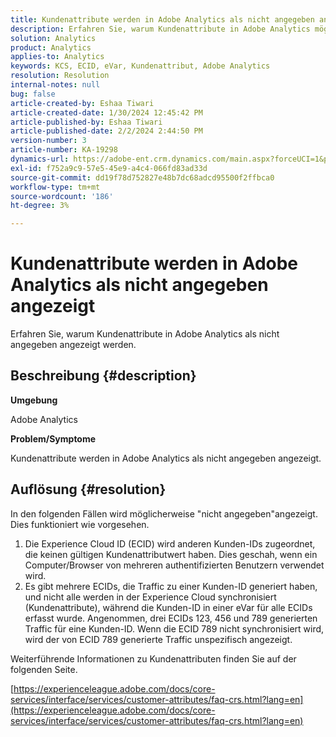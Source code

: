 ```yaml
---
title: Kundenattribute werden in Adobe Analytics als nicht angegeben angezeigt
description: Erfahren Sie, warum Kundenattribute in Adobe Analytics möglicherweise als "nicht angegeben"angezeigt werden.
solution: Analytics
product: Analytics
applies-to: Analytics
keywords: KCS, ECID, eVar, Kundenattribut, Adobe Analytics
resolution: Resolution
internal-notes: null
bug: false
article-created-by: Eshaa Tiwari
article-created-date: 1/30/2024 12:45:42 PM
article-published-by: Eshaa Tiwari
article-published-date: 2/2/2024 2:44:50 PM
version-number: 3
article-number: KA-19298
dynamics-url: https://adobe-ent.crm.dynamics.com/main.aspx?forceUCI=1&pagetype=entityrecord&etn=knowledgearticle&id=c3dde878-6dbf-ee11-9079-6045bd006268
exl-id: f752a9c9-57e5-45e9-a4c4-066fd83ad33d
source-git-commit: dd19f78d752827e48b7dc68adcd95500f2ffbca0
workflow-type: tm+mt
source-wordcount: '186'
ht-degree: 3%

---
```


# Kundenattribute werden in Adobe Analytics als nicht angegeben angezeigt


Erfahren Sie, warum Kundenattribute in Adobe Analytics als nicht angegeben angezeigt werden.

## Beschreibung {#description}


<b>Umgebung</b>

Adobe Analytics

<b>Problem/Symptome</b>

Kundenattribute werden in Adobe Analytics als nicht angegeben angezeigt.


## Auflösung {#resolution}




In den folgenden Fällen wird möglicherweise &quot;nicht angegeben&quot;angezeigt. Dies funktioniert wie vorgesehen.

1. Die Experience Cloud ID (ECID) wird anderen Kunden-IDs zugeordnet, die keinen gültigen Kundenattributwert haben. Dies geschah, wenn ein Computer/Browser von mehreren authentifizierten Benutzern verwendet wird.
2. Es gibt mehrere ECIDs, die Traffic zu einer Kunden-ID generiert haben, und nicht alle werden in der Experience Cloud synchronisiert (Kundenattribute), während die Kunden-ID in einer eVar für alle ECIDs erfasst wurde. Angenommen, drei ECIDs 123, 456 und 789 generierten Traffic für eine Kunden-ID. Wenn die ECID 789 nicht synchronisiert wird, wird der von ECID 789 generierte Traffic unspezifisch angezeigt.




Weiterführende Informationen zu Kundenattributen finden Sie auf der folgenden Seite.

[https://experienceleague.adobe.com/docs/core-services/interface/services/customer-attributes/faq-crs.html?lang=en](https://experienceleague.adobe.com/docs/core-services/interface/services/customer-attributes/faq-crs.html?lang=en)
